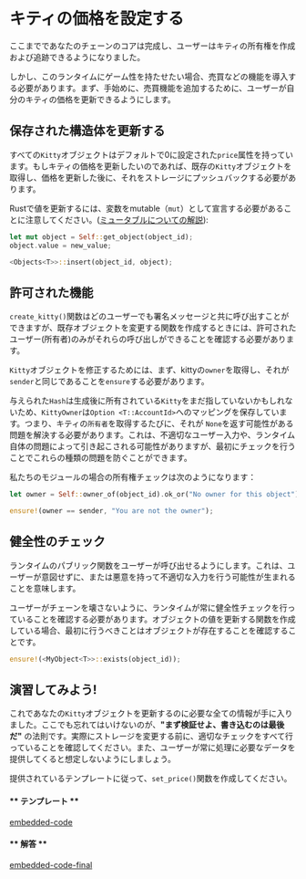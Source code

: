 キティの価格を設定する
===

ここまでであなたのチェーンのコアは完成し、ユーザーはキティの所有権を作成および追跡できるようになりました。

しかし、このランタイムにゲーム性を持たせたい場合、売買などの機能を導入する必要があります。まず、手始めに、売買機能を追加するために、ユーザーが自分のキティの価格を更新できるようにします。

## 保存された構造体を更新する

すべての`Kitty`オブジェクトはデフォルトで0に設定された`price`属性を持っています。もしキティの価格を更新したいのであれば、既存の`Kitty`オブジェクトを取得し、価格を更新した後に、それをストレージにプッシュバックする必要があります。

Rustで値を更新するには、変数をmutable（`mut`）として宣言する必要があることに注意してください。([ミュータブルについての解説](https://doc.rust-jp.rs/the-rust-programming-language-ja/1.6/book/mutability.html)):

```rust
let mut object = Self::get_object(object_id);
object.value = new_value;

<Objects<T>>::insert(object_id, object);
```

## 許可された機能

`create_kitty()`関数はどのユーザーでも署名メッセージと共に呼び出すことができますが、既存オブジェクトを変更する関数を作成するときには、許可されたユーザー(所有者)のみがそれらの呼び出しができることを確認する必要があります。

`Kitty`オブジェクトを修正するためには、まず、kittyの`owner`を取得し、それが`sender`と同じであることを`ensure`する必要があります。

与えられた`Hash`は生成後に所有されている`Kitty`をまだ指していないかもしれないため、`KittyOwner`は`Option <T::AccountId>`へのマッピングを保存しています。つまり、キティの`所有者`を取得するたびに、それが `None`を返す可能性がある問題を解決する必要があります。これは、不適切なユーザー入力や、ランタイム自体の問題によって引き起こされる可能性がありますが、最初にチェックを行うことでこれらの種類の問題を防ぐことができます。

私たちのモジュールの場合の所有権チェックは次のようになります：

```rust
let owner = Self::owner_of(object_id).ok_or("No owner for this object")?;

ensure!(owner == sender, "You are not the owner");
```

## 健全性のチェック

ランタイムのパブリック関数をユーザーが呼び出せるようにします。これは、ユーザーが意図せずに、または悪意を持って不適切な入力を行う可能性が生まれることを意味します。

ユーザーがチェーンを壊さないように、ランタイムが常に健全性チェックを行っていることを確認する必要があります。オブジェクトの値を更新する関数を作成している場合、最初に行うべきことはオブジェクトが存在することを確認することです。

```rust
ensure!(<MyObject<T>>::exists(object_id));
```

## 演習してみよう!

これであなたの`Kitty`オブジェクトを更新するのに必要な全ての情報が手に入りました。ここでも忘れてはいけないのが、**"まず検証せよ、書き込むのは最後だ"** の法則です。実際にストレージを変更する前に、適切なチェックをすべて行っていることを確認してください。また、ユーザーが常に処理に必要なデータを提供してくると想定しないようにしましょう。

提供されているテンプレートに従って、`set_price()`関数を作成してください。

<!-- tabs:start -->

#### ** テンプレート **

[embedded-code](../../3/assets/3.1-template.rs ':include :type=code embed-template')

#### ** 解答 **

[embedded-code-final](../../3/assets/3.1-finished-code.rs ':include :type=code embed-final')

<!-- tabs:end -->
